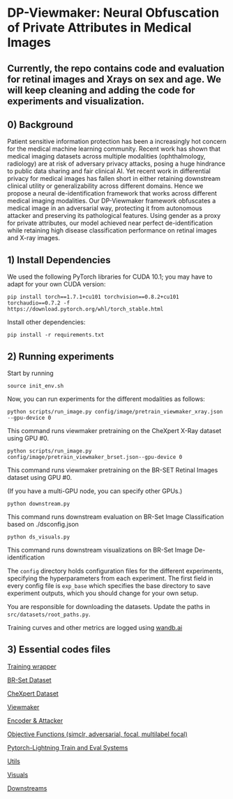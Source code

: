 # DP-Viewmaker: Neural Obfuscation of Private Attributes in Medical Images 


## Currently, the repo contains code and evaluation for retinal images and Xrays on sex and age. We will keep cleaning and adding the code for experiments and visualization.

## 0) Background

Patient sensitive information protection has been a increasingly hot concern for
the medical machine learning community. Recent work has shown that medical
imaging datasets across multiple modalities (ophthalmology, radiology) are at risk
of adversary privacy attacks, posing a huge hindrance to public data sharing and
fair clinical AI. Yet recent work in differential privacy for medical images has
fallen short in either retaining downstream clinical utility or generalizability across
different domains. Hence we propose a neural de-identification framework that
works across different medical imaging modalities. Our DP-Viewmaker framework
obfuscates a medical image in an adversarial way, protecting it from autonomous
attacker and preserving its pathological features. Using gender as a proxy for
private attributes, our model achieved near perfect de-identification while retaining
high disease classification performance on retinal images and X-ray images.

## 1) Install Dependencies

We used the following PyTorch libraries for CUDA 10.1; you may have to adapt for your own CUDA version:

```console
pip install torch==1.7.1+cu101 torchvision==0.8.2+cu101 torchaudio==0.7.2 -f https://download.pytorch.org/whl/torch_stable.html
```

Install other dependencies:
```console
pip install -r requirements.txt
```

## 2) Running experiments

Start by running
```console
source init_env.sh
```

Now, you can run experiments for the different modalities as follows:

```console
python scripts/run_image.py config/image/pretrain_viewmaker_xray.json --gpu-device 0
```

This command runs viewmaker pretraining on the CheXpert X-Ray dataset using GPU #0. 

```console
python scripts/run_image.py config/image/pretrain_viewmaker_brset.json--gpu-device 0
```

This command runs viewmaker pretraining on the BR-SET Retinal Images dataset using GPU #0.

(If you have a multi-GPU node, you can specify other GPUs.)

```console
python downstream.py
```
This command runs downstream evaluation on BR-Set Image Classification based on ./dsconfig.json
```console
python ds_visuals.py
```
This command runs downstream visualizations on BR-Set Image De-identification

The `config` directory holds configuration files for the different experiments,  specifying the hyperparameters from each experiment. The first field in every config file is `exp_base` which specifies the base directory to save experiment outputs, which you should change for your own setup.

You are responsible for downloading the datasets. Update the paths in `src/datasets/root_paths.py`.

Training curves and other metrics are logged using [wandb.ai](wandb.ai)

## 3) Essential codes files


[Training wrapper](scripts/run_image.py)


[BR-Set Dataset](src/datasets/brset.py)


[CheXpert Dataset](src/datasets/chexpert.py)


[Viewmaker](src/models/viewmaker.py)


[Encoder & Attacker](src/models/resnet.py)


[Objective Functions (simclr, adversarial, focal, multilabel focal)](src/objectives)


[Pytorch-Lightning Train and Eval Systems](src/systems/image_systems.py)


[Utils](src/utils)


[Visuals](ds_visuals.py)


[Downstreams](downstream.py)

